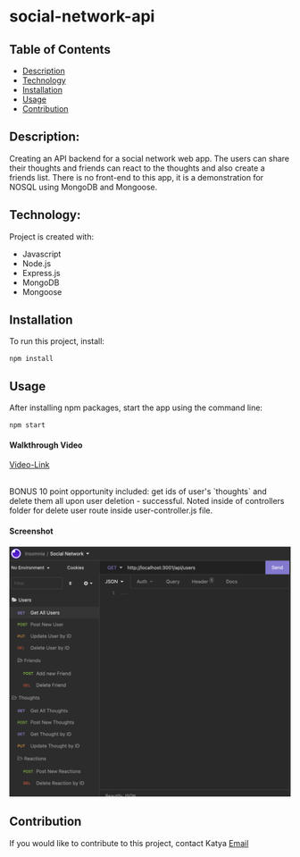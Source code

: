 # social-network-api

## Table of Contents

- [Description](#description)
- [Technology](#Technology)
- [Installation](#installation)
- [Usage](#usage)
- [Contribution](#contribution)

## Description:

Creating an API backend for a social network web app. The users can share their thoughts and friends can react to the thoughts and also create a friends list. There is no front-end to this app, it is a demonstration for NOSQL using MongoDB and Mongoose.

## Technology:

Project is created with:

- Javascript
- Node.js
- Express.js
- MongoDB
- Mongoose

## Installation

To run this project, install:

```
npm install
```

## Usage

After installing npm packages, start the app using the command line:

```
npm start
```

#### Walkthrough Video
[Video-Link]()

<br>
 BONUS 10 point opportunity included: get ids of user's `thoughts` and delete them all upon user deletion - successful. Noted inside of controllers folder for delete user route inside user-controller.js file.

#### Screenshot
![Screenshot](https://raw.githubusercontent.com/katyajuliet/social-network-api/main/images/insomnia.png)

## Contribution
If you would like to contribute to this project, contact Katya [Email](mailto:katyajuliet22@gmail.com)